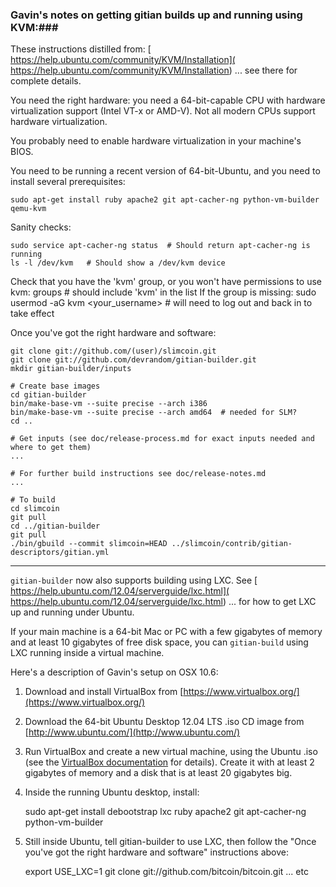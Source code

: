 ### Gavin's notes on getting gitian builds up and running using KVM:###

These instructions distilled from:
[  https://help.ubuntu.com/community/KVM/Installation](  https://help.ubuntu.com/community/KVM/Installation)
... see there for complete details.

You need the right hardware: you need a 64-bit-capable CPU with hardware virtualization support (Intel VT-x or AMD-V). Not all modern CPUs support hardware virtualization.

You probably need to enable hardware virtualization in your machine's BIOS.

You need to be running a recent version of 64-bit-Ubuntu, and you need to install several prerequisites:

	sudo apt-get install ruby apache2 git apt-cacher-ng python-vm-builder qemu-kvm

Sanity checks:

	sudo service apt-cacher-ng status  # Should return apt-cacher-ng is running
	ls -l /dev/kvm   # Should show a /dev/kvm device

Check that you have the 'kvm' group, or you won't have permissions to use kvm:
  groups    # should include 'kvm' in the list
If the group is missing:
  sudo usermod -aG kvm <your_username>    # will need to log out and back in to take effect

Once you've got the right hardware and software:

	git clone git://github.com/(user)/slimcoin.git
	git clone git://github.com/devrandom/gitian-builder.git
	mkdir gitian-builder/inputs

	# Create base images
	cd gitian-builder
	bin/make-base-vm --suite precise --arch i386
	bin/make-base-vm --suite precise --arch amd64  # needed for SLM?
	cd ..

	# Get inputs (see doc/release-process.md for exact inputs needed and where to get them)
	...

	# For further build instructions see doc/release-notes.md
	...

	# To build
	cd slimcoin
	git pull
	cd ../gitian-builder
	git pull
	./bin/gbuild --commit slimcoin=HEAD ../slimcoin/contrib/gitian-descriptors/gitian.yml

---------------------

`gitian-builder` now also supports building using LXC. See
[  https://help.ubuntu.com/12.04/serverguide/lxc.html](  https://help.ubuntu.com/12.04/serverguide/lxc.html)
... for how to get LXC up and running under Ubuntu.

If your main machine is a 64-bit Mac or PC with a few gigabytes of memory
and at least 10 gigabytes of free disk space, you can `gitian-build` using
LXC running inside a virtual machine.

Here's a description of Gavin's setup on OSX 10.6:

1. Download and install VirtualBox from [https://www.virtualbox.org/](https://www.virtualbox.org/)

2. Download the 64-bit Ubuntu Desktop 12.04 LTS .iso CD image from
   [http://www.ubuntu.com/](http://www.ubuntu.com/)

3. Run VirtualBox and create a new virtual machine, using the Ubuntu .iso (see the [VirtualBox documentation](https://www.virtualbox.org/wiki/Documentation) for details). Create it with at least 2 gigabytes of memory and a disk that is at least 20 gigabytes big.

4. Inside the running Ubuntu desktop, install:

	sudo apt-get install debootstrap lxc ruby apache2 git apt-cacher-ng python-vm-builder

5. Still inside Ubuntu, tell gitian-builder to use LXC, then follow the "Once you've got the right hardware and software" instructions above:

	export USE_LXC=1
	git clone git://github.com/bitcoin/bitcoin.git
	... etc
